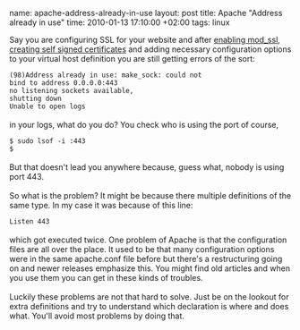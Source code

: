name: apache-address-already-in-use
layout: post
title: Apache "Address already in use"
time: 2010-01-13 17:10:00 +02:00
tags: linux

Say you are configuring SSL for your website and after <a href="http://www.debian-administration.org/article/Setting_up_an_SSL_server_with_Apache2">enabling mod_ssl</a>, <a href="http://httpd.apache.org/docs/2.0/ssl/ssl_faq.html#selfcert">creating self signed certificates</a> and adding necessary configuration options to your virtual host definition you are still getting errors of the sort:<br /><code><br />(98)Address already in use: make_sock: could not bind to address 0.0.0.0:443<br />no listening sockets available, shutting down<br />Unable to open logs<br /></code><br />in your logs, what do you do? You check who is using the port of course, <br /><code><br />$ sudo lsof -i :443<br />$<br /></code><br />But that doesn't lead you anywhere because, guess what, nobody is using port 443. <br /><br />So what is the problem? It might be because there multiple definitions of the same type. In my case it was because of this line:<br /><code><br />Listen 443<br /></code><br />which got executed twice. One problem of Apache is that the configuration files are all over the place. It used to be that many configuration options were in the same apache.conf file before but there's a restructuring going on and newer releases emphasize this. You might find old articles and when you use them you can get in these kinds of troubles. <br /><br />Luckily these problems are not that hard to solve. Just be on the lookout for extra definitions and try to understand which declaration is where and does what. You'll avoid most problems by doing that.
